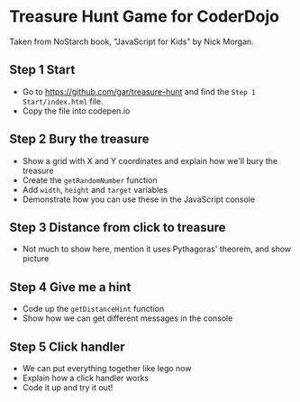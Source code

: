# Treasure Hunt Game for CoderDojo

Taken from NoStarch book, "JavaScript for Kids" by Nick Morgan.

## Step 1 Start

- Go to https://github.com/gar/treasure-hunt and find the
  `Step 1 Start/index.html` file.
- Copy the file into codepen.io

## Step 2 Bury the treasure

- Show a grid with X and Y coordinates and explain how we'll bury the treasure
- Create the `getRandomNumber` function
- Add `width`, `height` and `target` variables
- Demonstrate how you can use these in the JavaScript console

## Step 3 Distance from click to treasure

- Not much to show here, mention it uses Pythagoras' theorem, and show picture

## Step 4 Give me a hint

- Code up the `getDistanceHint` function
- Show how we can get different messages in the console

## Step 5 Click handler

- We can put everything together like lego now
- Explain how a click handler works
- Code it up and try it out!
